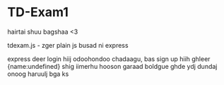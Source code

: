 # TD-Exam1
hairtai shuu bagshaa &lt;3

tdexam.js - zger plain js
busad ni express

express deer login hiij odoohondoo chadaagu, bas sign up hiih ghleer {name:undefined} shig iimerhu hooson garaad boldgue
ghde ydj dundaj onoog haruulj bga ks
